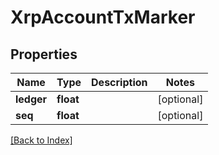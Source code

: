 # XrpAccountTxMarker

## Properties

Name | Type | Description | Notes
------------ | ------------- | ------------- | -------------
**ledger** | **float** |  | [optional]
**seq** | **float** |  | [optional]

[[Back to Index]](../index.md)
